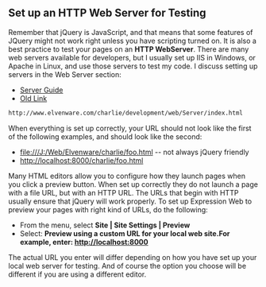 ## Set up an HTTP Web Server for Testing

Remember that jQuery is JavaScript, and that means that some features of JQuery might not work right unless you have scripting turned on. It is also a best practice to test your pages on an **HTTP WebServer**. There are many web servers available for developers, but I usually set up IIS in Windows, or Apache in Linux, and use those servers to test my code. I discuss setting up servers in the Web Server section:

- [Server Guide](/server-guide/index.html)
- [Old Link](/charlie/development/web/Server/index.html)

```html
http://www.elvenware.com/charlie/development/web/Server/index.html
```

When everything is set up correctly, your URL should not look like the
first of the following examples, and should look like the second:

- [file:///J:/Web/Elvenware/charlie/foo.html](http://www.example.com) -- not always jQuery friendly
- [http://localhost:8000/charlie/foo.html](http://www.example.com)

Many HTML editors allow you to configure how they launch pages when you
click a preview button. When set up correctly they do not launch a page
with a file URL, but with an HTTP URL. The URLs that begin with HTTP
usually ensure that jQuery will work properly. To set up Expression Web
to preview your pages with right kind of URLs, do the following:

- From the menu, select **Site | Site Settings | Preview**
- Select: **Preview using a custom URL for your local web site.**For
    example, enter**: <http://localhost:8000>**

The actual URL you enter will differ depending on how you have set up
your local web server for testing. And of course the option you choose
will be different if you are using a different editor.
